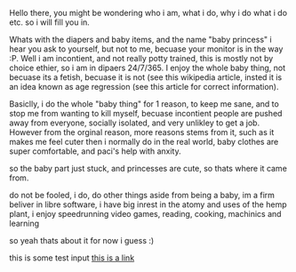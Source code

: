 Hello there, you might be wondering who i am, what i do, why i do what i do etc. so i will fill you in.


Whats with the diapers and baby items, and the name "baby princess" i hear you ask to yourself, but not to me, becuase your monitor is in the way :P. Well i am incontient, and not really potty trained, this is mostly not by choice ethier, so i am in dipaers 24/7/365. I enjoy the whole baby thing, not becuase its a fetish, becuase it is not (see this wikipedia article, insted it is an idea known as age regression (see this article for correct information). 

Basiclly, i do the whole "baby thing" for 1 reason, to keep me sane, and to stop me from wanting to kill myself, becuase incontient people are pushed away from everyone, socially isolated, and very unlikley to get a job. However from the orginal reason, more reasons stems from it, such as it makes me feel cuter then i normally do in the real world, baby clothes are super comfortable, and paci's help with anxity.

so the baby part just stuck, and princesses are cute, so thats where it came from.

do not be fooled, i do, do other things aside from being a baby, im a firm beliver in libre software, i have big inrest in the atomy and uses of the hemp plant, i enjoy speedrunning video games, reading, cooking, machinics and learning

so yeah thats about it for now i guess :)


this is some test input [this is a link](https://duckduckgo.com)
